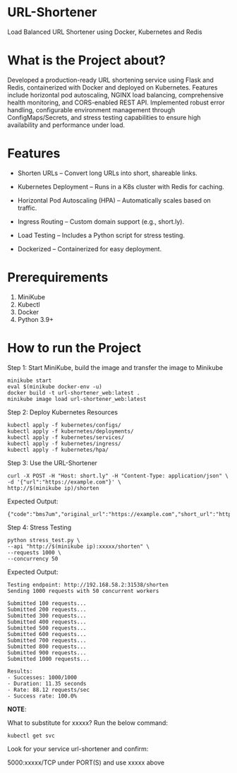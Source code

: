 # URL-Shortener
Load Balanced URL Shortener using Docker, Kubernetes and Redis

# What is the Project about?
Developed a production-ready URL shortening service using Flask and Redis, containerized with Docker and deployed on Kubernetes. Features include horizontal pod autoscaling, NGINX load balancing, comprehensive health monitoring, and CORS-enabled REST API. Implemented robust error handling, configurable environment management through ConfigMaps/Secrets, and stress testing capabilities to ensure high availability and performance under load.

# Features

- Shorten URLs – Convert long URLs into short, shareable links.

- Kubernetes Deployment – Runs in a K8s cluster with Redis for caching.

- Horizontal Pod Autoscaling (HPA) – Automatically scales based on traffic.

- Ingress Routing – Custom domain support (e.g., short.ly).

- Load Testing – Includes a Python script for stress testing.

- Dockerized – Containerized for easy deployment.


# Prerequirements 
1. MiniKube
2. Kubectl
3. Docker
4. Python 3.9+


# How to run the Project

Step 1: Start MiniKube, build the image and transfer the image to Minikube
```
minikube start
eval $(minikube docker-env -u)
docker build -t url-shortener_web:latest .
minikube image load url-shortener_web:latest
```

Step 2: Deploy Kubernetes Resources
```
kubectl apply -f kubernetes/configs/
kubectl apply -f kubernetes/deployments/
kubectl apply -f kubernetes/services/
kubectl apply -f kubernetes/ingress/
kubectl apply -f kubernetes/hpa/
```

Step 3: Use the URL-Shortener
```
curl -X POST -H "Host: short.ly" -H "Content-Type: application/json" \
-d '{"url":"https://example.com"}' \
http://$(minikube ip)/shorten
```

Expected Output:
```
{"code":"bms7um","original_url":"https://example.com","short_url":"http://short.ly/bms7um"}
```

Step 4: Stress Testing
```
python stress_test.py \
--api "http://$(minikube ip):xxxxx/shorten" \
--requests 1000 \
--concurrency 50
```

Expected Output:
```
Testing endpoint: http://192.168.58.2:31538/shorten
Sending 1000 requests with 50 concurrent workers

Submitted 100 requests...
Submitted 200 requests...
Submitted 300 requests...
Submitted 400 requests...
Submitted 500 requests...
Submitted 600 requests...
Submitted 700 requests...
Submitted 800 requests...
Submitted 900 requests...
Submitted 1000 requests...

Results:
- Successes: 1000/1000
- Duration: 11.35 seconds
- Rate: 88.12 requests/sec
- Success rate: 100.0%
```

**NOTE**:

What to substitute for xxxxx?
Run the below command:
```
kubectl get svc
```
Look for your service url-shortener and confirm:

5000:xxxxx/TCP under PORT(S) and use xxxxx above
